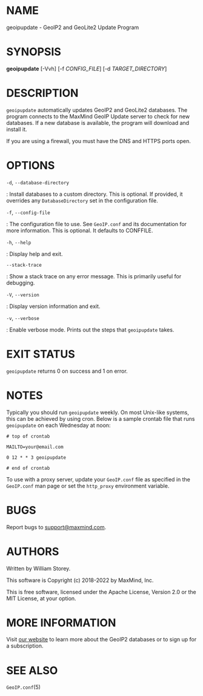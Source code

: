 # NAME

geoipupdate - GeoIP2 and GeoLite2 Update Program

# SYNOPSIS

**geoipupdate** [-Vvh] [-f *CONFIG_FILE*] [-d *TARGET_DIRECTORY*]

# DESCRIPTION

`geoipupdate` automatically updates GeoIP2 and GeoLite2 databases. The
program connects to the MaxMind GeoIP Update server to check for new
databases. If a new database is available, the program will download and
install it.

If you are using a firewall, you must have the DNS and HTTPS ports
open.

# OPTIONS

`-d`, `--database-directory`

:   Install databases to a custom directory.  This is optional. If provided, it
    overrides any `DatabaseDirectory` set in the configuration file.

`-f`, `--config-file`

:   The configuration file to use. See `GeoIP.conf` and its documentation for
    more information. This is optional. It defaults to CONFFILE.

`-h`, `--help`

:   Display help and exit.

`--stack-trace`

:   Show a stack trace on any error message. This is primarily useful for
    debugging.

`-V`, `--version`

:   Display version information and exit.

`-v`, `--verbose`

:   Enable verbose mode. Prints out the steps that `geoipupdate` takes.

# EXIT STATUS

`geoipupdate` returns 0 on success and 1 on error.

# NOTES

Typically you should run `geoipupdate` weekly. On most Unix-like systems,
this can be achieved by using cron. Below is a sample crontab file that
runs `geoipupdate` on each Wednesday at noon:

    # top of crontab

    MAILTO=your@email.com

    0 12 * * 3 geoipupdate

    # end of crontab


To use with a proxy server, update your `GeoIP.conf` file as specified
in the `GeoIP.conf` man page or set the `http_proxy` environment
variable.

# BUGS

Report bugs to [support@maxmind.com](mailto:support@maxmind.com).

# AUTHORS

Written by William Storey.

This software is Copyright (c) 2018-2022 by MaxMind, Inc.

This is free software, licensed under the Apache License, Version 2.0 or
the MIT License, at your option.

# MORE INFORMATION

Visit [our website](https://www.maxmind.com/en/geoip2-services-and-databases)
to learn more about the GeoIP2 databases or to sign up for a subscription.

# SEE ALSO

`GeoIP.conf`(5)
